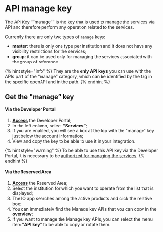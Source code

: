 # API manage key

The API Key “”manage”” is the key that is used to manage the services via API and therefore perform any operation related to the services. 

Currently there are only two types of `manage` keys:

* **master**: there is only one type per institution and it does not have any visibility restrictions for the services;
* **group**: it can be used only for managing the services associated with the group of reference.

{% hint style="info" %} They are the **only API keys** you can use with the APIs part of the “manage” category, which can be identified by the tag in the specific openAPI and in the path. {% endhint %}

## Get the "manage” key

#### Via the Developer Portal

1. [**Access**](https://developer.io.italia.it/) the Developer Portal;
2. In the left column, select **“Services”**;
3. If you are enabled, you will see a box at the top with the "manage” key just below the account information;
4. View and copy the key to be able to use it in your integration.

{% hint style="warning" %} To be able to use this API key via the Developer Portal, it is necessary to be [authorized for managing the services](../../../enabling/manage-services.md). {% endhint %}

#### Via the Reserved Area

1. [**Access**](https://selfcare.pagopa.it/) the Reserved Area;
2. Select the institution for which you want to operate from the list that is displayed;
3. The IO app searches among the active products and click the relative box;
4. You can immediately find the Manage key APIs that you can copy in the **overview**;
5. If you want to manage the Manage key APIs, you can select the menu item **"API key"** to be able to copy or rotate them.
